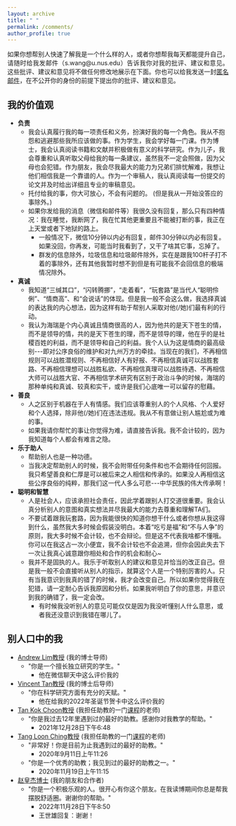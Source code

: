 ```yaml
---
layout: archive
title: " "
permalink: /comments/
author_profile: true
---
```


<!--## <span style="color: red">诚邀</span>-->
<html><body>
<p align="justify">
如果你想帮别人快速了解我是一个什么样的人，或者你想帮我每天都能提升自己，请随时给我发邮件（s.wang@u.nus.edu）告诉我你对我的批评、建议和意见。这些批评、建议和意见将不做任何修改地展示在下面。你也可以给我发送一封<a href="https://anonymousemail.me/">匿名邮件</a>，在不公开你的身份的前提下提出你的批评、建议和意见。
</p>
</body></html>

## 我的价值观
* __负责__
  - 我会认真履行我的每一项责任和义务，扮演好我的每一个角色。我从不抱怨和逃避那些我所应该做的事。作为学生，我会学好每一门课。作为博士，我会认真阅读书籍和文献并积极做有意义的科学研究。作为儿子，我会尊重和认真听取父母给我的每一条建议，虽然我不一定会照做，因为父母也会犯错。作为朋友，我会尽我最大的能力为兄弟们排忧解难，我想让他们相信我是一个靠谱的人。作为一个审稿人，我认真阅读每一份提交的论文并及时给出详细且专业的审稿意见。
  - 托付给我的事，你大可放心，不会有问题的。 (但是我从一开始没答应的事除外。)
  - 如果你发给我的消息（微信和邮件等）我很久没有回复，那么只有四种情况：我在睡觉，我断网了，我在忙其他更重要且不能被打断的事，我正在上天堂或者下地狱的路上。
    + 一般情况下，微信10分钟以内必有回复，邮件30分钟以内必有回复。如果没回，你再发，可能当时我看到了，又干了啥其它事，忘掉了。
    + 群发的信息除外，垃圾信息和垃圾邮件除外，实在是跟我100杆子打不着的事除外，还有其他我暂时想不到但是有可能我不会回信息的极端情况除外。
* __真诚__
  - 我知道“三缄其口”，“闪转腾挪”，“走着看”，“玩套路”是当代人“聪明伶俐”、“情商高”、和“会说话”的体现。但是我一般不会这么做，我选择真诚的表达我的内心想法，因为这样有助于帮别人采取对他(/她)们最有利的行动。
  - 我认为海瑞是个内心真诚且情商很高的人，因为他共的是天下苍生的情，而不是领导的情，共的是天下苍生的理，而不是领导的理，他在乎的是社稷百姓的利益，而不是领导和自己的利益。我个人认为这是情商的最高级别---即对公序良俗的维护和对九州万方的牵挂。当现在的我们，不再相信规则可以战胜潜规则、不再相信好人有好报、不再相信真诚可以战胜套路、不再相信理想可以战胜私欲、不再相信真理可以战胜待遇、不再相信大师可以战胜大官、不再相信学术研究有区别于政治斗争的时候，海瑞的那种单纯和真诚、较真和实干，或许是我们心底唯一可以留存的慰藉。
* __善良__
  - 人之区别于机器在于人有情感。我们应该尊重别人的个人风格、个人爱好和个人选择，除非他(/她)们在违法违规。我从不有意做让别人尴尬或为难的事。
  - 如果我请你帮忙的事让你觉得为难，请直接告诉我。我不会计较的，因为我知道每个人都会有难言之隐。
* __乐于助人__
  - 帮助别人也是一种功德。
  - 当我决定帮助别人的时候，我不会附带任何条件和也不会期待任何回报。我只希望善良和仁厚是可以被后来之人相信和传承的。如果没人再相信这些公序良俗的纯粹，那我们这一代人多么可悲---中华民族的伟大传承啊！
* __聪明和智慧__
  - 人是社会人，应该承担社会责任，因此学着跟别人打交道很重要。我会认真分析别人的意图和真实想法并尽我最大的能力去尊重和理解TA们。
  - 不要试着跟我玩套路，因为我能很快的知道你想干什么或者你想从我这得到什么，虽然我大多时候会假装没明白。本着“吃亏是福”和“不与人争”的原则，我大多时候不会计较，也不会辩论。但是这不代表我啥都不懂哦。你可以在我这占一次小便宜，我不会计较也不会追溯，但你会因此失去下一次让我真心诚意跟你相处和合作的机会和耐心~
  - 我并不是固执的人。我乐于听取别人的建议和意见并恰当的改正自己。但是我一般不会直接听从别人的指示，就算这个人是一个特别厉害的人。只有当我意识到我真的错了的时候，我才会改变自己。所以如果你觉得我在犯错，请一定耐心告诉我原因和分析。如果我听明白了你的意思，并意识到我的确错了，我一定会改。
    * 有时候我没听别人的意见可能仅仅是因为我没听懂别人什么意思，或者我还没意识到我错在哪儿了。

## 别人口中的我
* [Andrew Lim教授](https://www.limandrew.org/) (我的博士导师)
  - "你是一个擅长独立研究的学生。"
    + 他在微信聊天中这么评价我的
* [Vincent Tan教授](https://vyftan.github.io/) (我的博士后导师)
  - "你在科学研究方面有充分的天赋。"
    + 他在给我的2022年圣诞节贺卡中这么评价我的
* [Tan Kok Choon教授](https://bizfaculty.nus.edu.sg/faculty-details/?profId=239) (我担任助教的一门[课程](https://nusmods.com/modules/MTM5001/maritime-industry-fundamentals)的老师)
  - "你是我过去12年里遇到过的最好的助教。感谢你对我教学的帮助。"
    + 2021年12月28日下午6:48
* [Tang Loon Ching教授](https://cde.nus.edu.sg/isem/staff/tang-loon-ching/) (我担任助教的一门[课程](https://nusmods.com/modules/IE4243/decision-modeling-risk-analysis)的老师)
  - "非常好！你是目前为止我遇到过的最好的助教。" 
    + 2020年9月11日上午11:26
  - "你是一个优秀的助教；我见到过的最好的助教之一。" 
    + 2020年11月19日上午11:15
* [赵皇杰博士](https://scholar.google.com/citations?user=IIf_h_8AAAAJ&hl=en) (我的朋友和合作者)
  - "你是一个积极乐观的人。很开心有你这个朋友。在我读博期间你总是帮我摆脱舒适圈。谢谢你的帮助。"
    + 2022年11月28日下午8:50
    + 王世雄回复：谢谢！
